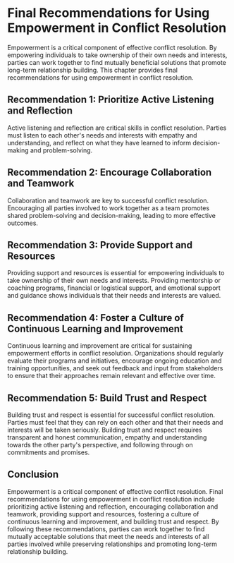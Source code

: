 # Final Recommendations for Using Empowerment in Conflict Resolution

Empowerment is a critical component of effective conflict resolution. By empowering individuals to take ownership of their own needs and interests, parties can work together to find mutually beneficial solutions that promote long-term relationship building. This chapter provides final recommendations for using empowerment in conflict resolution.

Recommendation 1: Prioritize Active Listening and Reflection
------------------------------------------------------------

Active listening and reflection are critical skills in conflict resolution. Parties must listen to each other's needs and interests with empathy and understanding, and reflect on what they have learned to inform decision-making and problem-solving.

Recommendation 2: Encourage Collaboration and Teamwork
------------------------------------------------------

Collaboration and teamwork are key to successful conflict resolution. Encouraging all parties involved to work together as a team promotes shared problem-solving and decision-making, leading to more effective outcomes.

Recommendation 3: Provide Support and Resources
-----------------------------------------------

Providing support and resources is essential for empowering individuals to take ownership of their own needs and interests. Providing mentorship or coaching programs, financial or logistical support, and emotional support and guidance shows individuals that their needs and interests are valued.

Recommendation 4: Foster a Culture of Continuous Learning and Improvement
-------------------------------------------------------------------------

Continuous learning and improvement are critical for sustaining empowerment efforts in conflict resolution. Organizations should regularly evaluate their programs and initiatives, encourage ongoing education and training opportunities, and seek out feedback and input from stakeholders to ensure that their approaches remain relevant and effective over time.

Recommendation 5: Build Trust and Respect
-----------------------------------------

Building trust and respect is essential for successful conflict resolution. Parties must feel that they can rely on each other and that their needs and interests will be taken seriously. Building trust and respect requires transparent and honest communication, empathy and understanding towards the other party's perspective, and following through on commitments and promises.

Conclusion
----------

Empowerment is a critical component of effective conflict resolution. Final recommendations for using empowerment in conflict resolution include prioritizing active listening and reflection, encouraging collaboration and teamwork, providing support and resources, fostering a culture of continuous learning and improvement, and building trust and respect. By following these recommendations, parties can work together to find mutually acceptable solutions that meet the needs and interests of all parties involved while preserving relationships and promoting long-term relationship building.
